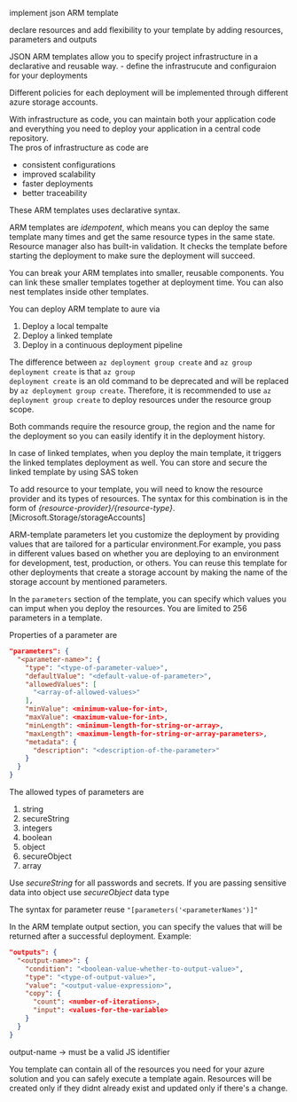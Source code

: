 implement json ARM template 

declare resources and add flexibility to your template by adding resources, parameters and outputs


JSON ARM templates allow you to specify project infrastructure in a declarative and reusable way. - define the infrastrucute and configuraion for your deployments

Different policies for each deployment will be implemented through different azure storage accounts.

With infrastructure as code, you can maintain both your application code and everything you need to deploy your application in a central code repository.<br>
The pros of infrastructure as code are
- consistent configurations
- improved scalability
- faster deployments
- better traceability


These ARM templates uses declarative syntax.

ARM templates are _idempotent_, which means you can deploy the same template many times and get the same resource types in the same state.<br>
Resource manager also has built-in validation. It checks the template before starting the deployment to make sure the deployment will succeed.

You can break your ARM templates into smaller, reusable components. You can link these smaller templates together at deployment time. You can also nest templates inside other templates.



You can deploy ARM template to aure via
1. Deploy a local tempalte
2. Deploy a linked template
3. Deploy in a continuous deployment pipeline


The difference between <code>az deployment group create</code> and <code>az group deployment create</code> is that <code>az group deployment create</code> is an old command to be deprecated and will be replaced by <code>az deployment group create</code>. Therefore, it is recommended to use <code>az deployment group create</code> to deploy resources under the resource group scope.

Both commands require the resource group, the region and the name for the deployment so you can easily identify it in the deployment history.

In case of linked templates, when you deploy the main template, it triggers the linked templates deployment as well. You can store and secure the linked template by using SAS token


To add resource to your template, you will need to know the resource provider and its types of resources. The syntax for this combination is in the form of _{resource-provider}/{resource-type}_. [Microsoft.Storage/storageAccounts]


ARM-template parameters let you customize the deployment by providing values that are tailored for a particular environment.For example, you pass in different values based on whether you are deploying to an environment for development, test, production, or others.
You can reuse this template for other deployments that create a storage account by making the name of the storage account by mentioned parameters.

In the `parameters` section of the template, you can specify which values you can imput when you deploy the resources. You are limited to 256 parameters in a template.

Properties of a parameter are
```json
"parameters": {
  "<parameter-name>": {
    "type": "<type-of-parameter-value>",
    "defaultValue": "<default-value-of-parameter>",
    "allowedValues": [
      "<array-of-allowed-values>"
    ],
    "minValue": <minimum-value-for-int>,
    "maxValue": <maximum-value-for-int>,
    "minLength": <minimum-length-for-string-or-array>,
    "maxLength": <maximum-length-for-string-or-array-parameters>,
    "metadata": {
      "description": "<description-of-the-parameter>"
    }
  }
}
```

The allowed types of parameters are
1. string
2. secureString
3. integers
4. boolean
5. object
6. secureObject
7. array


Use _secureString_ for all passwords and secrets. If you are passing sensitive data into object use _secureObject_ data type

The syntax for parameter reuse <code>"[parameters('<parameterNames')]"</code>


In the ARM template output section, you can specify the values that will be returned after a successful deployment. 
Example:
```json
"outputs": {
  "<output-name>": {
    "condition": "<boolean-value-whether-to-output-value>",
    "type": "<type-of-output-value>",
    "value": "<output-value-expression>",
    "copy": {
      "count": <number-of-iterations>,
      "input": <values-for-the-variable>
    }
  }
}
```

output-name -> must be a valid JS identifier

You template can contain all of the resources you need for your azure solution and you can safely execute a template again. Resources will be created only if they didnt already exist and updated only if there's a change.